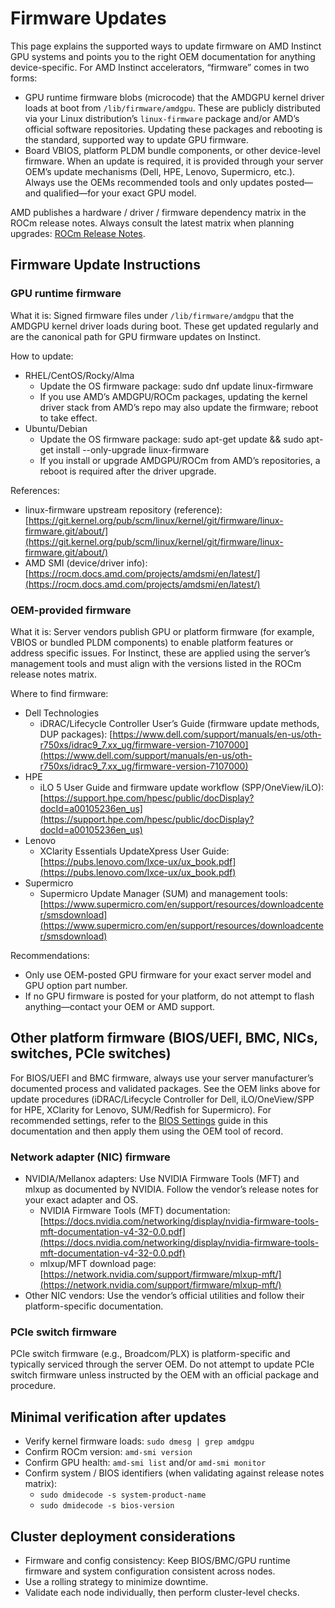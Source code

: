 # Firmware Updates

This page explains the supported ways to update firmware on AMD Instinct GPU systems and points you to the right OEM documentation for anything device-specific. For AMD Instinct accelerators, “firmware” comes in two forms:

- GPU runtime firmware blobs (microcode) that the AMDGPU kernel driver loads at boot from `/lib/firmware/amdgpu`. These are publicly distributed via your Linux distribution’s `linux-firmware` package and/or AMD’s official software repositories. Updating these packages and rebooting is the standard, supported way to update GPU firmware.
- Board VBIOS, platform PLDM bundle components, or other device-level firmware. When an update is required, it is provided through your server OEM’s update mechanisms (Dell, HPE, Lenovo, Supermicro, etc.). Always use the OEMs recommended tools and only updates posted—and qualified—for your exact GPU model.

AMD publishes a hardware / driver / firmware dependency matrix in the ROCm release notes. Always consult the latest matrix when planning upgrades: [ROCm Release Notes](https://rocm.docs.amd.com/en/latest/about/release-notes.html).

## Firmware Update Instructions

### GPU runtime firmware

What it is: Signed firmware files under `/lib/firmware/amdgpu` that the AMDGPU kernel driver loads during boot. These get updated regularly and are the canonical path for GPU firmware updates on Instinct.

How to update:

- RHEL/CentOS/Rocky/Alma
  - Update the OS firmware package: sudo dnf update linux-firmware
  - If you use AMD’s AMDGPU/ROCm packages, updating the kernel driver stack from AMD’s repo may also update the firmware; reboot to take effect.
- Ubuntu/Debian
  - Update the OS firmware package: sudo apt-get update && sudo apt-get install --only-upgrade linux-firmware
  - If you install or upgrade AMDGPU/ROCm from AMD’s repositories, a reboot is required after the driver upgrade.

References:

- linux-firmware upstream repository (reference): [https://git.kernel.org/pub/scm/linux/kernel/git/firmware/linux-firmware.git/about/](https://git.kernel.org/pub/scm/linux/kernel/git/firmware/linux-firmware.git/about/)
- AMD SMI (device/driver info): [https://rocm.docs.amd.com/projects/amdsmi/en/latest/](https://rocm.docs.amd.com/projects/amdsmi/en/latest/)

### OEM-provided firmware

What it is: Server vendors publish GPU or platform firmware (for example, VBIOS or bundled PLDM components) to enable platform features or address specific issues. For Instinct, these are applied using the server’s management tools and must align with the versions listed in the ROCm release notes matrix.

Where to find firmware:

- Dell Technologies
  - iDRAC/Lifecycle Controller User’s Guide (firmware update methods, DUP packages): [https://www.dell.com/support/manuals/en-us/oth-r750xs/idrac9_7.xx_ug/firmware-version-7107000](https://www.dell.com/support/manuals/en-us/oth-r750xs/idrac9_7.xx_ug/firmware-version-7107000)
- HPE
  - iLO 5 User Guide and firmware update workflow (SPP/OneView/iLO): [https://support.hpe.com/hpesc/public/docDisplay?docId=a00105236en_us](https://support.hpe.com/hpesc/public/docDisplay?docId=a00105236en_us)
- Lenovo
  - XClarity Essentials UpdateXpress User Guide: [https://pubs.lenovo.com/lxce-ux/ux_book.pdf](https://pubs.lenovo.com/lxce-ux/ux_book.pdf)
- Supermicro
  - Supermicro Update Manager (SUM) and management tools: [https://www.supermicro.com/en/support/resources/downloadcenter/smsdownload](https://www.supermicro.com/en/support/resources/downloadcenter/smsdownload)

Recommendations:

- Only use OEM-posted GPU firmware for your exact server model and GPU option part number.
- If no GPU firmware is posted for your platform, do not attempt to flash anything—contact your OEM or AMD support.

## Other platform firmware (BIOS/UEFI, BMC, NICs, switches, PCIe switches)

For BIOS/UEFI and BMC firmware, always use your server manufacturer’s documented process and validated packages. See the OEM links above for update procedures (iDRAC/Lifecycle Controller for Dell, iLO/OneView/SPP for HPE, XClarity for Lenovo, SUM/Redfish for Supermicro). For recommended settings, refer to the [BIOS Settings](bios-settings.md) guide in this documentation and then apply them using the OEM tool of record.

### Network adapter (NIC) firmware

- NVIDIA/Mellanox adapters: Use NVIDIA Firmware Tools (MFT) and mlxup as documented by NVIDIA. Follow the vendor’s release notes for your exact adapter and OS.
  - NVIDIA Firmware Tools (MFT) documentation: [https://docs.nvidia.com/networking/display/nvidia-firmware-tools-mft-documentation-v4-32-0.0.pdf](https://docs.nvidia.com/networking/display/nvidia-firmware-tools-mft-documentation-v4-32-0.0.pdf)
  - mlxup/MFT download page: [https://network.nvidia.com/support/firmware/mlxup-mft/](https://network.nvidia.com/support/firmware/mlxup-mft/)
- Other NIC vendors: Use the vendor’s official utilities and follow their platform-specific documentation.

### PCIe switch firmware

PCIe switch firmware (e.g., Broadcom/PLX) is platform-specific and typically serviced through the server OEM. Do not attempt to update PCIe switch firmware unless instructed by the OEM with an official package and procedure.

## Minimal verification after updates

- Verify kernel firmware loads: `sudo dmesg | grep amdgpu`
- Confirm ROCm version: `amd-smi version`
- Confirm GPU health: `amd-smi list` and/or `amd-smi monitor`
- Confirm system / BIOS identifiers (when validating against release notes matrix):
  - `sudo dmidecode -s system-product-name`
  - `sudo dmidecode -s bios-version`

## Cluster deployment considerations

- Firmware and config consistency: Keep BIOS/BMC/GPU runtime firmware and system configuration consistent across nodes.
- Use a rolling strategy to minimize downtime.
- Validate each node individually, then perform cluster-level checks.
